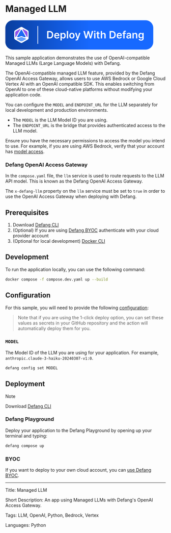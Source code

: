 # Managed LLM

[![1-click-deploy](https://raw.githubusercontent.com/DefangLabs/defang-assets/main/Logos/Buttons/SVG/deploy-with-defang.svg)](https://portal.defang.dev/redirect?url=https%3A%2F%2Fgithub.com%2Fnew%3Ftemplate_name%3Dsample-managed-llm-template%26template_owner%3DDefangSamples)

This sample application demonstrates the use of OpenAI-compatible Managed LLMs (Large Language Models) with Defang.

The OpenAI-compatible managed LLM feature, provided by the Defang OpenAI Access Gateway, allows users to use AWS Bedrock or Google Cloud Vertex AI with an OpenAI compatible SDK. This enables switching from OpenAI to one of these cloud-native platforms without modifying your application code.

You can configure the `MODEL` and `ENDPOINT_URL` for the LLM separately for local development and production environments.
* The `MODEL` is the LLM Model ID you are using.
* The `ENDPOINT_URL` is the bridge that provides authenticated access to the LLM model. 

Ensure you have the necessary permissions to access the model you intend to use. For example, if you are using AWS Bedrock, verify that your account has [model access](https://docs.aws.amazon.com/bedrock/latest/userguide/model-access-modify.html).

### Defang OpenAI Access Gateway

In the `compose.yaml` file, the `llm` service is used to route requests to the LLM API model. This is known as the Defang OpenAI Access Gateway. 

The `x-defang-llm` property on the `llm` service must be set to `true` in order to use the OpenAI Access Gateway when deploying with Defang.

## Prerequisites

1. Download [Defang CLI](https://github.com/DefangLabs/defang)
2. (Optional) If you are using [Defang BYOC](https://docs.defang.io/docs/concepts/defang-byoc) authenticate with your cloud provider account
3. (Optional for local development) [Docker CLI](https://docs.docker.com/engine/install/)

## Development

To run the application locally, you can use the following command:

```bash
docker compose -f compose.dev.yaml up --build
```

## Configuration

For this sample, you will need to provide the following [configuration](https://docs.defang.io/docs/concepts/configuration): 

> Note that if you are using the 1-click deploy option, you can set these values as secrets in your GitHub repository and the action will automatically deploy them for you.

### `MODEL`
The Model ID of the LLM you are using for your application. For example, `anthropic.claude-3-haiku-20240307-v1:0`.
```bash
defang config set MODEL
```

## Deployment

> [!NOTE]
> Download [Defang CLI](https://github.com/DefangLabs/defang)

### Defang Playground

Deploy your application to the Defang Playground by opening up your terminal and typing:
```bash
defang compose up
```

### BYOC

If you want to deploy to your own cloud account, you can [use Defang BYOC](https://docs.defang.io/docs/tutorials/deploy-to-your-cloud).

---

Title: Managed LLM

Short Description: An app using Managed LLMs with Defang's OpenAI Access Gateway.

Tags: LLM, OpenAI, Python, Bedrock, Vertex

Languages: Python
